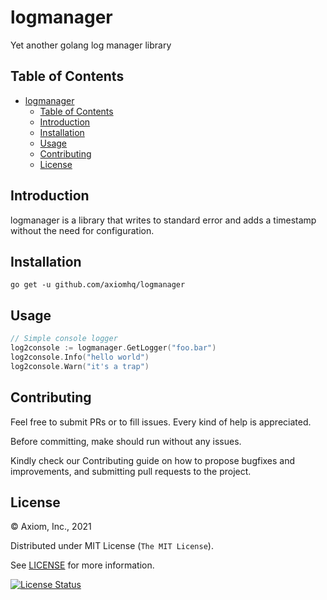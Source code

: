 # logmanager
Yet another golang log manager library

## Table of Contents
- [logmanager](#logmanager)
  - [Table of Contents](#table-of-contents)
  - [Introduction](#introduction)
  - [Installation](#installation)
  - [Usage](#usage)
  - [Contributing](#contributing)
  - [License](#license)

## Introduction

logmanager is a library that writes to standard error and adds a timestamp without the need for configuration.

## Installation

`go get -u github.com/axiomhq/logmanager`

## Usage

```go
// Simple console logger
log2console := logmanager.GetLogger("foo.bar")
log2console.Info("hello world")
log2console.Warn("it's a trap")
```

## Contributing

Feel free to submit PRs or to fill issues. Every kind of help is appreciated.

Before committing, make should run without any issues.

Kindly check our Contributing guide on how to propose bugfixes and improvements, and submitting pull requests to the project.

## License

&copy; Axiom, Inc., 2021

Distributed under MIT License (`The MIT License`).

See [LICENSE](LICENSE) for more information.

[![License Status][license_status_badge]][license_status]


<!-- Badges -->

[license]: https://opensource.org/licenses/MIT
[license_badge]: https://img.shields.io/github/license/axiomhq/axiom-go.svg?color=blue&style=flat-square&ghcache=unused
[license_status]: https://app.fossa.com/projects/git%2Bgithub.com%2Faxiomhq%2Faxiom-go
[license_status_badge]: https://app.fossa.com/api/projects/git%2Bgithub.com%2Faxiomhq%2Faxiom-go.svg?type=large&ghcache=unused
